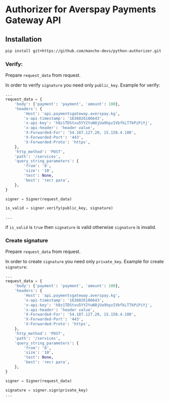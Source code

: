 # Authorizer for Averspay Payments Gateway API

## Installation
```bash
pip install git+https://github.com/mancho-devs/python-authorizer.git
```

### Verify:
Prepare `request_data` from request.

In order to verify `signature` you need only `public_key`. Example for verify:
```python
...
request_data = {
    'body': {'payment': 'payment', 'amount': 100},
    'headers': {
        'Host': 'api.paymentsgateway.averspay.kg',
        'x-api-timestamp': '1636026186643',
        'x-api-key': 'h8z1TDStxu5YY2YuN8jUa9hpzIVbfkLT7kPiPiYj',
        'x-api-header': 'header value',
        'X-Forwarded-For': '54.187.127.20, 15.158.4.100',
        'X-Forwarded-Port': '443',
        'X-Forwarded-Proto': 'https',
    },
    'http_method': 'POST',
    'path': '/services',
    'query_string_parameters': {
        'from': '0',
        'size': '10',
        'test': None,
        'best': 'тест дата',
    },
}

signer = Signer(request_data)

is_valid = signer.verify(public_key, signature)

...
```
if `is_valid` is `true` then `signature` is valid otherwise `signature` is invalid.

### Create signature
Prepare `request_data` from request.

In order to create `signature` you need only `private_key`. Example for create `signature`:
```python
...
request_data = {
    'body': {'payment': 'payment', 'amount': 100},
    'headers': {
        'Host': 'api.paymentsgateway.averspay.kg',
        'x-api-timestamp': '1636026186643',
        'x-api-key': 'h8z1TDStxu5YY2YuN8jUa9hpzIVbfkLT7kPiPiYj',
        'x-api-header': 'header value',
        'X-Forwarded-For': '54.187.127.20, 15.158.4.100',
        'X-Forwarded-Port': '443',
        'X-Forwarded-Proto': 'https',
    },
    'http_method': 'POST',
    'path': '/services',
    'query_string_parameters': {
        'from': '0',
        'size': '10',
        'test': None,
        'best': 'тест дата',
    },
}

signer = Signer(request_data)

signature = signer.sign(private_key)
...
```

